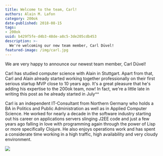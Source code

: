 ```yaml
---
title: Welcome to the team, Carl!
authors: Alain M. Lafon
category: 200ok
date-published: 2018-08-15
tags: 
- 200ok
uuid: b429f5fe-d4b3-48de-a8c5-3de205cdb453
description: >-
  We're welcoming our new team member, Carl Düvel!
featured-image: /img/carl.jpg
---
```


We are very happy to announce our newest team member, Carl Düvel!

Carl has studied computer science with Alain in Stuttgart. Apart from
that, Carl and Alain already started working together professionally
on their first serious startup MVP close to 10 years ago. It's a great
pleasure that he's adding his expertise to the 200ok team, now! In fact,
we're a little late in writing this post as he already started in
July^^

Carl is an independent IT-Consultant from Northern Germany who holds a
BA in Politics and Public Administration as well as in Applied
Computer Science. He worked for nearly a decade in the software
industry starting out his career on applications servers slinging J2EE
code and just a few years ago falling in love with programming again
through the power of Lisp or more specifically Clojure. He also enjoys
operations work and has spent a considerate time working in a high
traffic, high availability and very cloudy environment.

![](/img/carl.jpg)
